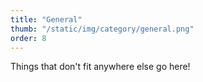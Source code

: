 ```yaml
---
title: "General"
thumb: "/static/img/category/general.png"
order: 8
---
```

Things that don't fit anywhere else go here!
